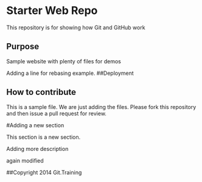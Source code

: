 # Starter Web Repo

This repository is for showing how Git and GitHub work

## Purpose

Sample website with plenty of files for demos

Adding a line for rebasing example.
##Deployment

## How to contribute 

This is a sample file. We are just adding the files.
Please fork this repository and then issue a pull request for review.

#Adding a new section

This section is a new section.


Adding more description

again modified

##Copyright
2014 Git.Training